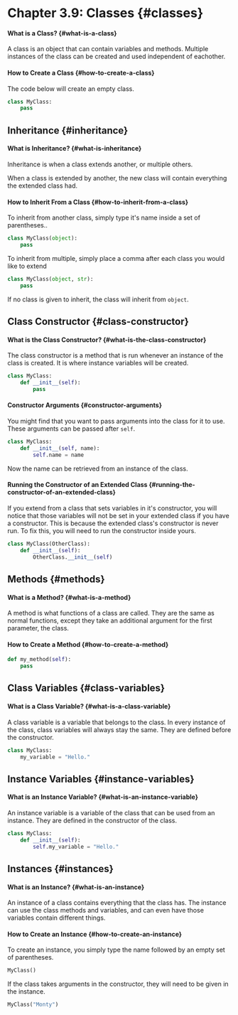 # Chapter 3.9: Classes {#classes}

#### What is a Class? {#what-is-a-class}

A class is an object that can contain variables and methods. Multiple instances of the class can be created and used independent of eachother.

#### How to Create a Class {#how-to-create-a-class}

The code below will create an empty class.

```py
class MyClass:
    pass
```

## Inheritance {#inheritance}

#### What is Inheritance? {#what-is-inheritance}

Inheritance is when a class extends another, or multiple others.

When a class is extended by another, the new class will contain everything the extended class had.

#### How to Inherit From a Class {#how-to-inherit-from-a-class}

To inherit from another class, simply type it's name inside a set of parentheses..

```py
class MyClass(object):
    pass
```

To inherit from multiple, simply place a comma after each class you would like to extend

```py
class MyClass(object, str):
    pass
```

If no class is given to inherit, the class will inherit from `object`.

## Class Constructor {#class-constructor}

#### What is the Class Constructor? {#what-is-the-class-constructor}

The class constructor is a method that is run whenever an instance of the class is created. It is where instance variables will be created.

```py
class MyClass:
    def __init__(self):
        pass
```

#### Constructor Arguments {#constructor-arguments}

You might find that you want to pass arguments into the class for it to use. These arguments can be passed after `self`.

```py
class MyClass:
    def __init__(self, name):
        self.name = name
```

Now the name can be retrieved from an instance of the class.

#### Running the Constructor of an Extended Class {#running-the-constructor-of-an-extended-class}

If you extend from a class that sets variables in it's constructor, you will notice that those variables will not be set in your extended class if you have a constructor. This is because the extended class's constructor is never run. To fix this, you will need to run the constructor inside yours.

```py
class MyClass(OtherClass):
    def __init__(self):
        OtherClass.__init__(self)
```

## Methods {#methods}

#### What is a Method? {#what-is-a-method}

A method is what functions of a class are called. They are the same as normal functions, except they take an additional argument for the first parameter, the class.

#### How to Create a Method {#how-to-create-a-method}

```py
def my_method(self):
    pass
```

## Class Variables {#class-variables}

#### What is a Class Variable? {#what-is-a-class-variable}

A class variable is a variable that belongs to the class. In every instance of the class, class variables will always stay the same. They are defined before the constructor.

```py
class MyClass:
    my_variable = "Hello."
```

## Instance Variables {#instance-variables}

#### What is an Instance Variable? {#what-is-an-instance-variable}

An instance variable is a variable of the class that can be used from an instance. They are defined in the constructor of the class.

```py
class MyClass:
    def __init__(self):
        self.my_variable = "Hello."
```

## Instances {#instances}

#### What is an Instance? {#what-is-an-instance}

An instance of a class contains everything that the class has. The instance can use the class methods and variables, and can even have those variables contain different things.

#### How to Create an Instance {#how-to-create-an-instance}

To create an instance, you simply type the name followed by an empty set of parentheses.

```py
MyClass()
```

If the class takes arguments in the constructor, they will need to be given in the instance.

```py
MyClass("Monty")
```



